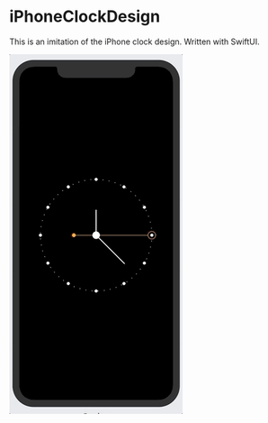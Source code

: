 # iPhoneClockDesign

This is an imitation of the iPhone clock design. Written with SwiftUI.


![](iPhoneClockDesign.gif)

